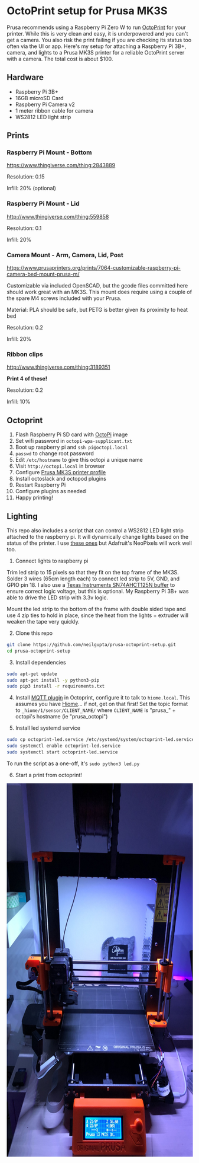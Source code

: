 # OctoPrint setup for Prusa MK3S

Prusa recommends using a Raspberry Pi Zero W to run [OctoPrint](http://octoprint.org/) for your printer. While this is very clean and easy, it is underpowered and you can't get a camera. You also risk the print failing if you are checking its status too often via the UI or app. Here's my setup for attaching a Raspberry Pi 3B+, camera, and lights to a Prusa MK3S printer for a reliable OctoPrint server with a camera. The total cost is about $100.

## Hardware

* Raspberry Pi 3B+
* 16GB microSD Card
* Raspberry Pi Camera v2
* 1 meter ribbon cable for camera
* WS2812 LED light strip

## Prints

### Raspberry Pi Mount - Bottom

https://www.thingiverse.com/thing:2843889

Resolution: 0.15

Infill: 20% (optional)

### Raspberry Pi Mount - Lid

http://www.thingiverse.com/thing:559858

Resolution: 0.1

Infill: 20%

### Camera Mount - Arm, Camera, Lid, Post

https://www.prusaprinters.org/prints/7064-customizable-raspberry-pi-camera-bed-mount-prusa-m/

Customizable via included OpenSCAD, but the gcode files committed here should work great with an MK3S. This mount does require using a couple of the spare M4 screws included with your Prusa.

Material: PLA should be safe, but PETG is better given its proximity to heat bed

Resolution: 0.2

Infill: 20%

### Ribbon clips

http://www.thingiverse.com/thing:3189351

**Print 4 of these!**

Resolution: 0.2

Infill: 10%

## Octoprint

1. Flash Raspberry Pi SD card with [OctoPi](https://github.com/guysoft/OctoPi) image
2. Set wifi password in `octopi-wpa-supplicant.txt`
3. Boot up raspberry pi and `ssh pi@octopi.local`
4. `passwd` to change root password
5. Edit `/etc/hostname` to give this octopi a unique name
6. Visit `http://octopi.local` in browser
6. Configure [Prusa MK3S printer profile](https://github.com/prusa3d/OctoPi/blob/devel/src/modules/octopi/filesystem/home/pi/.octoprint/printerProfiles/_default.profile)
7. Install octoslack and octopod plugins
8. Restart Raspberry Pi
9. Configure plugins as needed
10. Happy printing!

## Lighting

This repo also includes a script that can control a WS2812 LED light strip attached to the raspberry pi. It will dynamically change lights based on the status of the printer. I use [these ones](https://www.amazon.com/gp/product/B00JYPJAL2/) but Adafruit's NeoPixels will work well too.

1. Connect lights to raspberry pi

Trim led strip to 15 pixels so that they fit on the top frame of the MK3S. Solder 3 wires (65cm length each) to connect led strip to 5V, GND, and GPIO pin 18. I also use a [Texas Instruments SN74AHCT125N buffer](https://www.digikey.com/product-detail/en/texas-instruments/SN74AHCT125N/296-4655-5-ND/375798) to ensure correct logic voltage, but this is optional. My Raspberry Pi 3B+ was able to drive the LED strip with 3.3v logic.

Mount the led strip to the bottom of the frame with double sided tape and use 4 zip ties to hold in place, since the heat from the lights + extruder will weaken the tape very quickly.

2. Clone this repo

```bash
git clone https://github.com/neilgupta/prusa-octoprint-setup.git
cd prusa-octoprint-setup
```

3. Install dependencies

```bash
sudo apt-get update
sudo apt-get install -y python3-pip
sudo pip3 install -r requirements.txt
```

4. Install [MQTT plugin](https://github.com/OctoPrint/OctoPrint-MQTT) in Octoprint, configure it to talk to `hiome.local`. This assumes you have [Hiome](https://hiome.com)... if not, get on that first! Set the topic format to `_hiome/1/sensor/CLIENT_NAME/` where `CLIENT_NAME` is "prusa_" + octopi's hostname (ie "prusa_octopi")

5. Install led systemd service

```bash
sudo cp octoprint-led.service /etc/systemd/system/octoprint-led.service
sudo systemctl enable octoprint-led.service
sudo systemctl start octoprint-led.service
```

To run the script as a one-off, it's `sudo python3 led.py`

6. Start a print from octoprint!

<div align="center">
  <a href="https://raw.githubusercontent.com/neilgupta/prusa-octoprint-setup/master/prusa.jpeg">
    <img width="756px" height="1008px" src="https://raw.githubusercontent.com/neilgupta/prusa-octoprint-setup/master/prusa.jpeg" alt="My Prusa MK3S" />
  </a>
</div>
